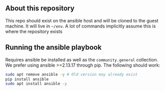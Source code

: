 ## About this repository

This repo should exist on the ansible host and will be cloned to the guest machine.
It will live in `~/env`. A lot of commands implicitly assume this is where the repository exists

## Running the ansible playbook

Requires ansible be installed as well as the `community.general` collection.
We prefer using ansible >=2.13.17 through pip. The following should work:

```bash
sudo apt remove ansible -y # Old version may already exist
pip install ansible
sudo apt install ansible -y
```

